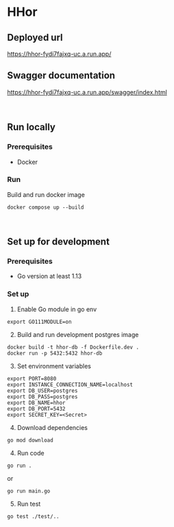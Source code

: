 # HHor

## Deployed url
https://hhor-fydi7fajxq-uc.a.run.app/

## Swagger documentation
https://hhor-fydi7fajxq-uc.a.run.app/swagger/index.html

<br/>

## Run locally
### Prerequisites
- Docker

### Run
Build and run docker image
```
docker compose up --build
```

<br/>

## Set up for development
### Prerequisites
- Go version at least 1.13

### Set up
1. Enable Go module in go env
```
export GO111MODULE=on
```

2. Build and run development postgres image
```
docker build -t hhor-db -f Dockerfile.dev .
docker run -p 5432:5432 hhor-db
```

3. Set environment variables
```
export PORT=8080
export INSTANCE_CONNECTION_NAME=localhost
export DB_USER=postgres
export DB_PASS=postgres
export DB_NAME=hhor
export DB_PORT=5432
export SECRET_KEY=<Secret>
```

4. Download dependencies
```
go mod download
```

4. Run code
```
go run .
```
or 
```
go run main.go
```

5. Run test
```
go test ./test/..
```